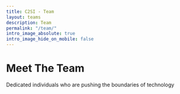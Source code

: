 ```yaml
---
title: C2SI - Team
layout: teams
description: Team
permalink: "/team/"
intro_image_absolute: true
intro_image_hide_on_mobile: false
---
```


# Meet The Team

Dedicated individuals who are pushing the boundaries of technology